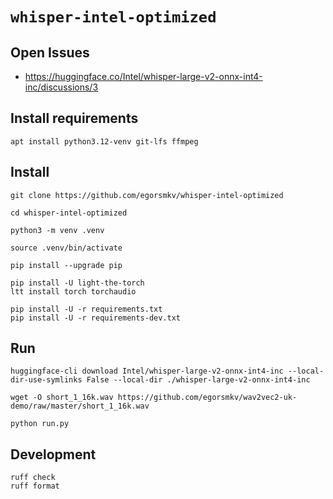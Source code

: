 # `whisper-intel-optimized`

## Open Issues

- https://huggingface.co/Intel/whisper-large-v2-onnx-int4-inc/discussions/3

## Install requirements

```
apt install python3.12-venv git-lfs ffmpeg
```

## Install

```
git clone https://github.com/egorsmkv/whisper-intel-optimized

cd whisper-intel-optimized

python3 -m venv .venv

source .venv/bin/activate

pip install --upgrade pip

pip install -U light-the-torch
ltt install torch torchaudio

pip install -U -r requirements.txt
pip install -U -r requirements-dev.txt
```

## Run

```
huggingface-cli download Intel/whisper-large-v2-onnx-int4-inc --local-dir-use-symlinks False --local-dir ./whisper-large-v2-onnx-int4-inc

wget -O short_1_16k.wav https://github.com/egorsmkv/wav2vec2-uk-demo/raw/master/short_1_16k.wav

python run.py
```


## Development

```
ruff check
ruff format
```
